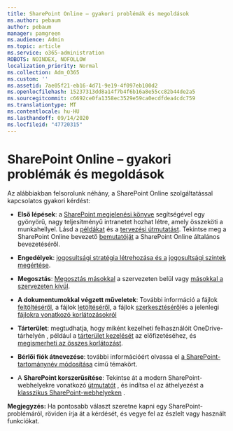 ```yaml
---
title: SharePoint Online – gyakori problémák és megoldások
ms.author: pebaum
author: pebaum
manager: pamgreen
ms.audience: Admin
ms.topic: article
ms.service: o365-administration
ROBOTS: NOINDEX, NOFOLLOW
localization_priority: Normal
ms.collection: Adm_O365
ms.custom: ''
ms.assetid: 7ae05f21-eb16-4d71-9e19-4f097eb100d2
ms.openlocfilehash: 15237313dd8a14f7b4f6b16a8e55cc82b44de2a5
ms.sourcegitcommit: c6692ce0fa1358ec3529e59ca0ecdfdea4cdc759
ms.translationtype: MT
ms.contentlocale: hu-HU
ms.lasthandoff: 09/14/2020
ms.locfileid: "47720315"
---
```

# <a name="sharepoint-online-common-issues-and-resolutions"></a>SharePoint Online – gyakori problémák és megoldások

Az alábbiakban felsorolunk néhány, a SharePoint Online szolgáltatással kapcsolatos gyakori kérdést:

- **Első lépések**: a [SharePoint megjelenési könyve](https://lookbook.microsoft.com/assets/SharePoint_lookbook_2019.pdf) segítségével egy gyönyörű, nagy teljesítményű intranetet hozhat létre, amely összeköti a munkahellyel. Lásd a [példákat](https://lookbook.microsoft.com/) és a [tervezési útmutatást](https://spdesign.azurewebsites.net/). Tekintse meg a SharePoint Online bevezető [bemutatóját](https://docs.microsoft.com/sharepoint/introduction) a SharePoint Online általános bevezetéséről.

- **Engedélyek**: [jogosultsági stratégia létrehozása és a](https://docs.microsoft.com/sharepoint/default-sharepoint-groups) [jogosultsági szintek megértése](https://docs.microsoft.com/sharepoint/understanding-permission-levels).

- **Megosztás**: [Megosztás másokkal](https://docs.microsoft.com/sharepoint/default-sharepoint-groups) a szervezeten belül vagy [másokkal a szervezeten kívül](https://docs.microsoft.com/sharepoint/external-sharing-overview).

- **A dokumentumokkal végzett műveletek**: További információ a fájlok [feltöltéséről](https://support.office.com/article/Upload-a-folder-or-files-to-a-document-library-eb18fcba-c953-4d45-8d90-8da66edeacdb), a fájlok [letöltéséről](https://support.office.com/article/Download-files-and-folders-from-OneDrive-or-SharePoint-5c7397b7-19c7-4893-84fe-d02e8fa5df05), a fájlok [szerkesztéséről](https://support.office.com/article/Edit-a-document-in-a-document-library-02d8497f-1c13-4114-949a-b8466f639b07)és a jelenlegi [fájlokra vonatkozó korlátozásokról](https://support.office.com/article/invalid-file-names-and-file-types-in-onedrive-onedrive-for-business-and-sharepoint-64883a5d-228e-48f5-b3d2-eb39e07630fa)

- **Tárterület**: megtudhatja, hogy miként kezelheti felhasználóit OneDrive-tárhelyén </a> , például a [tárterület kezelését](https://docs.microsoft.com/sharepoint/manage-site-collection-storage-limits) az előfizetéséhez, és [megismerheti az összes korlátozást](https://docs.microsoft.com/office365/servicedescriptions/sharepoint-online-service-description/sharepoint-online-limits).

- **Bérlői fiók átnevezése**: további információért olvassa el [a SharePoint-tartománynév módosítása](https://docs.microsoft.com/sharepoint/change-your-sharepoint-domain-name) című témakört.

- A **SharePoint korszerűsítése**: Tekintse át a modern SharePoint-webhelyekre vonatkozó [útmutatót](https://docs.microsoft.com/sharepoint/guide-to-sharepoint-modern-experience) , és indítsa el az áthelyezést a [klasszikus SharePoint-webhelyeken](https://docs.microsoft.com/sharepoint/dev/transform/modernize-classic-sites) .

**Megjegyzés:** Ha pontosabb választ szeretne kapni egy SharePoint-problémáról, röviden írja át a kérdését, és vegye fel az észlelt vagy használt funkciókat.